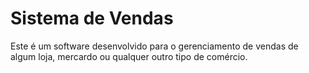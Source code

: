 # Sistema de Vendas
Este é um software desenvolvido para o gerenciamento de vendas de algum loja, mercardo ou qualquer outro tipo de comércio.
 
